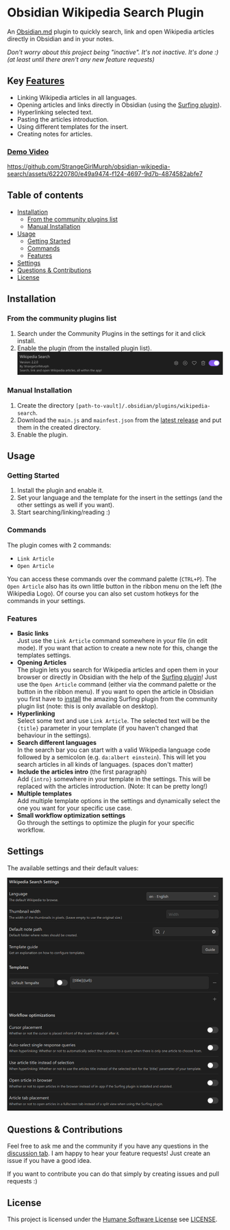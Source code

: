 # Obsidian Wikipedia Search Plugin

An [Obsidian.md](https://obsidian.md/) plugin to quickly search, link and open Wikipedia articles directly in Obsidian and in your notes.

_Don't worry about this project being "inactive". It's not inactive. It's done :)  
(at least until there aren't any new feature requests)_

## Key [Features](#features)

- Linking Wikipedia articles in all languages.
- Opening articles and links directly in Obsidian (using the [Surfing plugin](https://github.com/PKM-er/Obsidian-Surfing)).
- Hyperlinking selected text.
- Pasting the articles introduction.
- Using different templates for the insert.
- Creating notes for articles.

### [Demo Video](https://raw.githubusercontent.com/StrangeGirlMurph/obsidian-wikipedia-search/master/assets/demo.mp4)

https://github.com/StrangeGirlMurph/obsidian-wikipedia-search/assets/62220780/e49a9474-f124-4697-9d7b-4874582abfe7

## Table of contents

- [Installation](#installation)
  - [From the community plugins list](#from-the-community-plugins-list)
  - [Manual Installation](#manual-installation)
- [Usage](#usage)
  - [Getting Started](#getting-started)
  - [Commands](#commands)
  - [Features](#features)
- [Settings](#settings)
- [Questions \& Contributions](#questions--contributions)
- [License](#license)

## Installation

### From the community plugins list

1. Search under the Community Plugins in the settings for it and click install.
2. Enable the plugin (from the installed plugin list).  
   <img src="assets/plugin.png" width=600 />

### Manual Installation

1. Create the directory `[path-to-vault]/.obsidian/plugins/wikipedia-search`.
2. Download the `main.js` and `mainfest.json` from the [latest release](https://github.com/StrangeGirlMurph/obsidian-wikipedia-search/releases) and put them in the created directory.
3. Enable the plugin.

## Usage

### Getting Started

1. Install the plugin and enable it.
2. Set your language and the template for the insert in the settings (and the other settings as well if you want).
3. Start searching/linking/reading :)

### Commands

The plugin comes with 2 commands:

- `Link Article`
- `Open Article`

You can access these commands over the command palette (`CTRL+P`). The `Open Article` also has its own little button in the ribbon menu on the left (the Wikipedia Logo). Of course you can also set custom hotkeys for the commands in your settings.

### Features

- **Basic links**  
   Just use the `Link Article` command somewhere in your file (in edit mode). If you want that action to create a new note for this, change the templates settings.
- **Opening Articles**  
   The plugin lets you search for Wikipedia articles and open them in your browser or directly in Obsidian with the help of the [Surfing plugin](https://github.com/PKM-er/Obsidian-Surfing)! Just use the `Open Article` command (either via the command palette or the button in the ribbon menu). If you want to open the article in Obsidian you first have to [install](obsidian://show-plugin?id=surfing) the amazing Surfing plugin from the community plugin list (note: this is only available on desktop).
- **Hyperlinking**  
   Select some text and use `Link Article`. The selected text will be the `{title}` parameter in your template (if you haven't changed that behaviour in the settings).
- **Search different languages**  
   In the search bar you can start with a valid Wikipedia language code followed by a semicolon (e.g. `da:albert einstein`). This will let you search articles in all kinds of languages. (spaces don't matter)
- **Include the articles intro** (the first paragraph)  
   Add `{intro}` somewhere in your template in the settings. This will be replaced with the articles introduction. (Note: It can be pretty long!)
- **Multiple templates**  
   Add multiple template options in the settings and dynamically select the one you want for your specific use case.
- **Small workflow optimization settings**  
   Go through the settings to optimize the plugin for your specific workflow.

## Settings

The available settings and their default values:

<img src="assets/settings.png" width=600 />

## Questions & Contributions

Feel free to ask me and the community if you have any questions in the [discussion tab](https://github.com/StrangeGirlMurph/obsidian-wikipedia-search/discussions).
I am happy to hear your feature requests! Just create an issue if you have a good idea.

If you want to contribute you can do that simply by creating issues and pull requests :)

## License

This project is licensed under the [Humane Software License](https://github.com/StrangeGirlMurph/The-Humane-Software-License) see [LICENSE](LICENSE).
